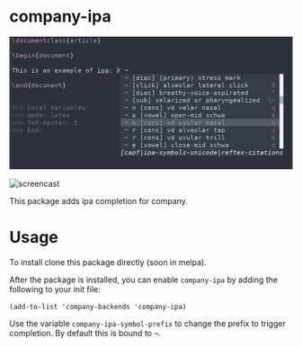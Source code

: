 company-ipa
===========

![screenshot](screenshot.png)

![screencast](screencast.gif)

This package adds ipa completion for company.

Usage
=====

To install clone this package directly (soon in melpa).

After the package is installed, you can enable `company-ipa` by adding the following to your init file:

```emacs
(add-to-list 'company-backends 'company-ipa)
```

Use the variable `company-ipa-symbol-prefix` to change the prefix to trigger completion.
By default this is bound to `¬`.
